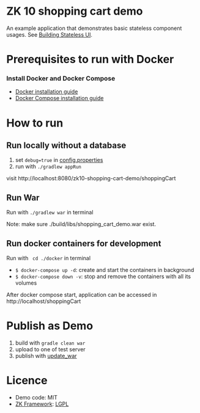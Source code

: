 # ZK 10 shopping cart demo
An example application that demonstrates basic stateless component usages. See [Building Stateless UI](https://www.zkoss.org/wiki/ZK_Developer%27s_Reference/Stateless_Components/Building_Stateless_UI).

# Prerequisites to run with Docker
### Install Docker and Docker Compose
* [Docker installation guide](https://docs.docker.com/desktop/)
* [Docker Compose installation guide](https://docs.docker.com/compose/install/)

# How to run
## Run locally without a database
1. set `debug=true` in [config.properties](src/main/resources/config.properties)
2. run with `./gradlew appRun`

visit http://localhost:8080/zk10-shopping-cart-demo/shoppingCart

## Run War
Run with `./gradlew war` in terminal

Note: make sure ./build/libs/shopping_cart_demo.war exist.

## Run docker containers for development
Run with ` cd ./docker` in terminal
* `$ docker-compose up -d`: create and start the containers in background
* `$ docker-compose down -v`: stop and remove the containers with all its volumes

After docker compose start, application can be accessed in http://localhost/shoppingCart


# Publish as Demo
1. build with `gradle clean war`
2. upload to one of test server
3. publish with [update_war](http://jenkins2/jenkins2/job/update_war/)

# Licence
* Demo code: MIT
* [ZK Framework](https://github.com/zkoss/zk): [LGPL](http://www.gnu.org/licenses/old-licenses/lgpl-2.1.html)
